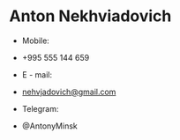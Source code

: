 # Anton Nekhviadovich

* Mobile:
+ +995 555 144 659
* E - mail:
+ nehvjadovich@gmail.com
* Telegram:
+ @AntonyMinsk

